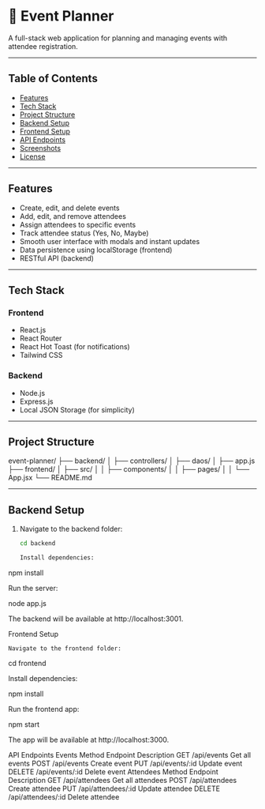 # 📅 Event Planner

A full-stack web application for planning and managing events with attendee registration.

---

##  Table of Contents
- [Features](#features)  
- [Tech Stack](#tech-stack)  
- [Project Structure](#project-structure)  
- [Backend Setup](#backend-setup)  
- [Frontend Setup](#frontend-setup)  
- [API Endpoints](#api-endpoints)  
- [Screenshots](#screenshots)  
- [License](#license)  

---

##  Features
- Create, edit, and delete events  
- Add, edit, and remove attendees  
- Assign attendees to specific events  
- Track attendee status (Yes, No, Maybe)  
- Smooth user interface with modals and instant updates  
- Data persistence using localStorage (frontend)  
- RESTful API (backend)  

---

##  Tech Stack

### Frontend
- React.js  
- React Router  
- React Hot Toast (for notifications)  
- Tailwind CSS  

### Backend
- Node.js  
- Express.js  
- Local JSON Storage (for simplicity)  

---

##  Project Structure

event-planner/
├── backend/
│ ├── controllers/
│ ├── daos/
│ ├── app.js
├── frontend/
│ ├── src/
│ │ ├── components/
│ │ ├── pages/
│ │ └── App.jsx
└── README.md


---

##  Backend Setup

1. Navigate to the backend folder:
   ```bash
   cd backend

   Install dependencies:

npm install

Run the server:

node app.js

The backend will be available at http://localhost:3001.

Frontend Setup

    Navigate to the frontend folder:

cd frontend

Install dependencies:

npm install

Run the frontend app:

npm start

The app will be available at http://localhost:3000.

API Endpoints
Events
Method	Endpoint	Description
GET	/api/events	Get all events
POST	/api/events	Create event
PUT	/api/events/:id	Update event
DELETE	/api/events/:id	Delete event
Attendees
Method	Endpoint	Description
GET	/api/attendees	Get all attendees
POST	/api/attendees	Create attendee
PUT	/api/attendees/:id	Update attendee
DELETE	/api/attendees/:id	Delete attendee

